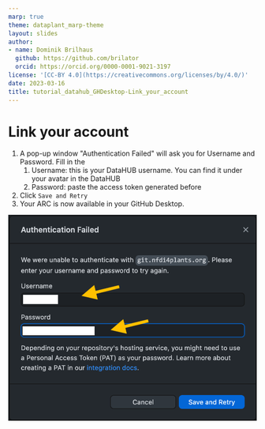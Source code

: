 ```yaml
---
marp: true
theme: dataplant_marp-theme
layout: slides
author:
- name: Dominik Brilhaus
  github: https://github.com/brilator
  orcid: https://orcid.org/0000-0001-9021-3197
license: '[CC-BY 4.0](https://creativecommons.org/licenses/by/4.0/)'
date: 2023-03-16
title: tutorial_datahub_GHDesktop-Link_your_account
---
```


# Link your account

1. A pop-up window "Authentication Failed" will ask you for Username and Password. Fill in the
    1. Username: this is your DataHUB username. You can find it under your avatar in the DataHUB
    2. Password: paste the access token generated before
2. Click `Save and Retry`
3. Your ARC is now available in your GitHub Desktop.

![bg right:40% w:500](./../../img/GitHub_Desktop_accessToken.png)
